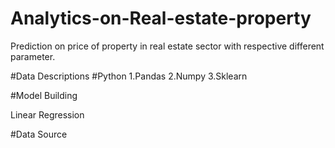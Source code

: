 # Analytics-on-Real-estate-property
Prediction on price of property in real estate sector with respective different parameter.

#Data Descriptions
#Python
1.Pandas
2.Numpy
3.Sklearn

#Model Building

Linear Regression

#Data Source

